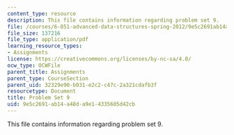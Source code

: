 ```yaml
---
content_type: resource
description: This file contains information regarding problem set 9.
file: /courses/6-851-advanced-data-structures-spring-2012/9e5c2691ab14a48da9e14335605d42cb_MIT6_851S12_ps9.pdf
file_size: 137216
file_type: application/pdf
learning_resource_types:
- Assignments
license: https://creativecommons.org/licenses/by-nc-sa/4.0/
ocw_type: OCWFile
parent_title: Assignments
parent_type: CourseSection
parent_uid: 32329e90-b031-e2c2-c47c-2a321cdafb3f
resourcetype: Document
title: Problem Set 9
uid: 9e5c2691-ab14-a48d-a9e1-4335605d42cb
---
```

This file contains information regarding problem set 9.